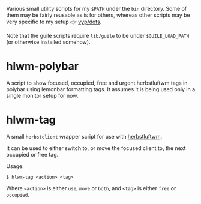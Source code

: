 Various small utility scripts for my `$PATH` under the `bin` directory. Some of
them may be fairly reusable as is for others, whereas other scripts may be very
specific to my setup 👉 [vyp/dots].

Note that the guile scripts require `lib/guile` to be under `$GUILE_LOAD_PATH`
(or otherwise installed somehow).

# hlwm-polybar

A script to show focused, occupied, free and urgent herbstluftwm tags in polybar
using lemonbar formatting tags. It assumes it is being used only in a single
monitor setup for now.

# hlwm-tag

A small `herbstclient` wrapper script for use with [herbstluftwm].

It can be used to either switch to, or move the focused client to, the next
occupied or free tag.

Usage:

``` shell
$ hlwm-tag <action> <tag>
```

Where `<action>` is either `use`, `move` or `both`, and `<tag>` is either
`free` or `occupied`.

[vyp/dots]: https://github.com/vyp/dots
[herbstluftwm]: http://www.herbstluftwm.org
